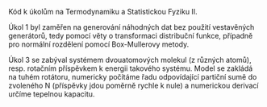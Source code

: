 Kód k úkolům na Termodynamiku a Statistickou Fyziku II.

Úkol 1 byl zaměřen na generování náhodných dat bez použití vestavěných generátorů, tedy pomocí věty o transformaci distribuční funkce, případně pro normální rozdělení pomocí
Box-Mullerovy metody.

Úkol 3 se zabýval systémem dvouatomových molekul (z různých atomů), resp. rotačním příspěvkem k energii takového systému. Model se zakládá na tuhém rotátoru, numericky počítáme řadu
odpovídající partiční sumě do zvoleného N (příspěvky jdou poměrně rychle k nule) a numerickou derivací určíme tepelnou kapacitu.